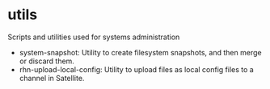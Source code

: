 utils
=====

Scripts and utilities used for systems administration

* system-snapshot: Utility to create filesystem snapshots, and then merge or discard them.
* rhn-upload-local-config: Utility to upload files as local config files to a channel in Satellite.
